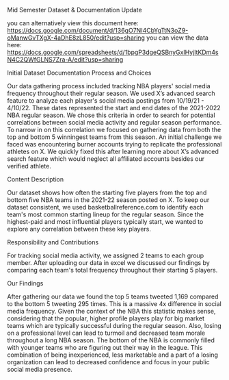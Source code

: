  Mid Semester Dataset & Documentation Update

 you can alternatively view this document here: https://docs.google.com/document/d/136gO7NI4CbYgTtN3oZ9-oManwGvTXgX-4aDhE8zL850/edit?usp=sharing
 you can view the data here: https://docs.google.com/spreadsheets/d/1bpgP3dgeQSBnyGxIHyjltKDm4sN4C2QWfGLNS7Zra-A/edit?usp=sharing

Initial Dataset Documentation 
Process and Choices

Our data gathering process included tracking NBA players' social media frequency throughout their regular season. We used X’s advanced search feature to analyze each player's social media postings from 10/19/21 - 4/10/22. These dates represented the start and end dates of the 2021-2022 NBA regular season. We chose this criteria in order to search for potential correlations between social media activity and regular season performance. To narrow in on this correlation we focused on gathering data from both the top and bottom 5 winningest teams from this season. An initial challenge we faced was encountering burner accounts trying to replicate the professional athletes on X. We quickly fixed this after learning more about X’s advanced search feature which would neglect all affiliated accounts besides our verified athlete. 

Content Description

Our dataset shows how often the starting five players from the top and bottom five NBA teams in the 2021-22 season posted on X. To keep our dataset consistent, we used basketballreference.com to identify each team's most common starting lineup for the regular season. Since the highest-paid and most influential players typically start, we wanted to explore any correlation between these key players.

Responsibility and Contributions

For tracking social media activity, we assigned 2 teams to each group member. After uploading our data in excel we discussed our findings by comparing each team's total frequency throughout their starting 5 players. 

Our Findings

After gathering our data we found the top 5 teams tweeted 1,169 compared to the bottom 5 tweeting 295 times. This is a massive 4x difference in social media frequency. Given the context of the NBA this statistic makes sense, considering that the popular, higher profile players play for big market teams which are typically successful during the regular season. Also, losing on a professional level can lead to turmoil and decreased team morale throughout a long NBA season. The bottom of the NBA is commonly filled with younger teams who are figuring out their way in the league. This combination of being inexperienced, less marketable and a part of a losing organization can lead to decreased confidence and focus in your public social media presence.